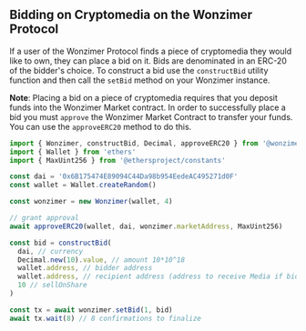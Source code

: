 ## Bidding on Cryptomedia on the Wonzimer Protocol

If a user of the Wonzimer Protocol finds a piece of cryptomedia they would like to own, they can place a bid on it.
Bids are denominated in an ERC-20 of the bidder's choice. To construct a bid use the `constructBid` utility function and then call the `setBid` method on your Wonzimer instance.

**Note**: Placing a bid on a piece of cryptomedia requires that you deposit funds into the Wonzimer Market contract. In order to successfully place a bid you must `approve` the Wonzimer Market Contract to transfer your funds. You can use the `approveERC20` method to do this.

```typescript
import { Wonzimer, constructBid, Decimal, approveERC20 } from '@wonzimer-nft/wdk'
import { Wallet } from 'ethers'
import { MaxUint256 } from '@ethersproject/constants'

const dai = '0x6B175474E89094C44Da98b954EedeAC495271d0F'
const wallet = Wallet.createRandom()

const wonzimer = new Wonzimer(wallet, 4)

// grant approval
await approveERC20(wallet, dai, wonzimer.marketAddress, MaxUint256)

const bid = constructBid(
  dai, // currency
  Decimal.new(10).value, // amount 10*10^18
  wallet.address, // bidder address
  wallet.address, // recipient address (address to receive Media if bid is accepted)
  10 // sellOnShare
)

const tx = await wonzimer.setBid(1, bid)
await tx.wait(8) // 8 confirmations to finalize
```
